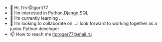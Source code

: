 - 👋 Hi, I’m @Igorit77
- 👀 I’m interested in Python,Django,SQL
- 🌱 I’m currently learning ...
- 💞️ I’m looking to collaborate on ...I look forward to working together as a junior Python developer
- 📫 How to reach me itproger77@mail.ru

<!---
Igorit77/Igorit77 is a ✨ special ✨ repository because its `README.md` (this file) appears on your GitHub profile.
You can click the Preview link to take a look at your changes.
--->
